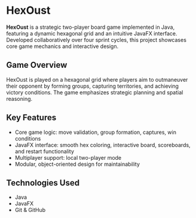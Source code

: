 # HexOust

**HexOust** is a strategic two-player board game implemented in Java, featuring a dynamic hexagonal grid and an intuitive JavaFX interface. Developed collaboratively over four sprint cycles, this project showcases core game mechanics and interactive design.

## Game Overview
HexOust is played on a hexagonal grid where players aim to outmaneuver their opponent by forming groups, capturing territories, and achieving victory conditions. The game emphasizes strategic planning and spatial reasoning.

## Key Features
- Core game logic: move validation, group formation, captures, win conditions
- JavaFX interface: smooth hex coloring, interactive board, scoreboards, and restart functionality
- Multiplayer support: local two-player mode
- Modular, object-oriented design for maintainability

## Technologies Used
- Java
- JavaFX
- Git & GitHub

